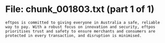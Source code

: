 ﻿# File: chunk_001803.txt (part 1 of 1)
```
eftpos is committed to giving everyone in Australia a safe, reliable way to pay. With a robust focus on innovation and security, eftpos prioritises trust and safety to ensure merchants and consumers are protected in every transaction, and disruption is minimised.
```

